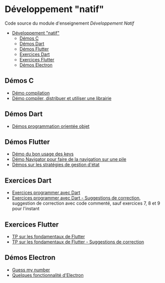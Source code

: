 # Développement "natif"

Code source du module d'enseignement *Développement Natif*

- [Développement "natif"](#développement-natif)
  - [Démos C](#démos-c)
  - [Démos Dart](#démos-dart)
  - [Démos Flutter](#démos-flutter)
  - [Exercices Dart](#exercices-dart)
  - [Exercices Flutter](#exercices-flutter)
  - [Démos Electron](#démos-electron)

## Démos C

- [Démo compilation](./demos-c/demo1-compilation/)
- [Démo compiler, distribuer et utiliser une librairie](./demos-c/demo2-linkage/)

## Démos Dart

- [Démos programmation orientée objet](./demos-dart/poo-premiers-pas.dart)

## Démos Flutter

- [Démo du bon usage des keys](./demo-flutter/use_of_key/)
- [Démo Navigator pour faire de la navigation sur une pile](./demos-flutter/navigator/navigator/)
- [Démos sur les stratégies de gestion d'état](./demos-flutter/managing_states/)

## Exercices Dart

- [Exercices programmer avec Dart](./exercices-dart/README.md)
- [Exercices programmer avec Dart - Suggestions de correction](./exercices-dart/propositions), suggestion de correction avec code commenté, sauf exercices 7, 8 et 9 pour l'instant

## Exercices Flutter

- [TP sur les fondamentaux de Flutter](./tp-flutter/)
- [TP sur les fondamentaux de Flutter - Suggestions de correction](./tp-flutter/suggestions/)

## Démos Electron

- [Guess my number](./demos-electron/guess/)
- [Quelques fonctionnalité d'Electron](./demos-electron/some-features/)